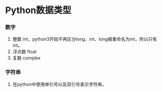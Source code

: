 # Python数据类型
### 数字
1.  整数 int，python3开始不再区分long、int、long被重命名为int，所以只有int。
2.  浮点数 float
3.  复数 complex
### 字符串
1.  在python中使用单引号以及双引号表示字符串。
<!--stackedit_data:
eyJoaXN0b3J5IjpbLTEzODk5MDY3LC0xNjI2ODUxMjc4LDcyNT
E5MDkzNV19
-->